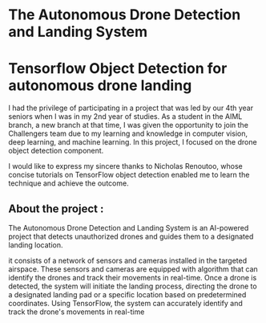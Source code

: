 # The Autonomous Drone Detection and Landing System


# Tensorflow Object Detection for autonomous drone landing

I had the privilege of participating in a project that was led by our 4th year seniors when I was in my 2nd year of studies. As a student in the AIML branch, a new branch at that time, I was given the opportunity to join the Challengers team due to my learning and knowledge in computer vision, deep learning, and machine learning. In this project, I focused on the drone object detection component.

I would like to express my sincere thanks to Nicholas Renoutoo, whose concise tutorials on TensorFlow object detection enabled me to learn the technique and achieve the outcome.


## About the project :

The Autonomous Drone Detection and Landing System is an AI-powered project that detects unauthorized drones and guides them to a designated landing location. 

it consists of a network of sensors and cameras installed in the targeted airspace. These sensors and cameras are equipped with  algorithm that can identify the drones and track their movements in real-time. Once a drone is detected, the system will initiate the landing process, directing the drone to a designated landing pad or a specific location based on predetermined coordinates.
Using TensorFlow, the system can accurately identify and track the drone's movements in real-time
